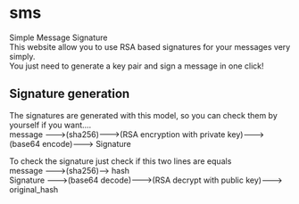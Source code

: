 # sms
Simple Message Signature  
This website allow you to use RSA based signatures for your messages very simply.  
You just need to generate a key pair and sign a message in one click!  
  
  
## Signature generation
The signatures are generated with this model, so you can check them by yourself if you want....  
message --->(sha256)--->(RSA encryption with private key)--->(base64 encode)---> Signature  
  
To check the signature just check if this two lines are equals  
message --->(sha256)--> hash  
Signature --->(base64 decode)--->(RSA decrypt with public key)---> original_hash
